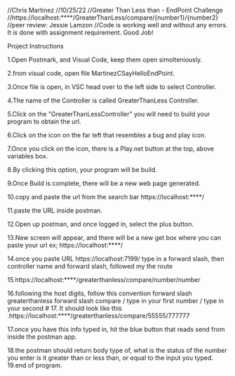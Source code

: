 //Chris Martinez
//10/25/22
//Greater Than Less than - EndPoint Challenge
//https://localhost:****/GreaterThanLess/compare/{number1}/{number2}
//peer review: Jessie Lamzon
//Code is working well and without any errors. It is done with assignment requirement.  Good Job!

Project Instructions

1.Open Postmark, and Visual Code, keep them open simolteniously.

2.from visual code, open file MartinezCSayHelloEndPoint.

3.Once file is open, in VSC head over to the left side to select Controller.

4.The name of the Controller is called GreaterThanLess Controller.

5.Click on the "GreaterThanLessController" you will need to build your program to obtain the url.

6.Click on the icon on the far left that resembles a bug and play icon.

7.Once you click on the icon, there is a Play.net button at the top, above variables box.

8.By clicking this option, your program will be build.

9.Once Build is complete, there will be a new web page generated.

10.copy and paste the url from the search bar https://localhost:****/

11.paste the URL inside postman.

12.Open up postman, and once logged in, select the plus button.

13.New screen will appear, and there will be a new get box where you can paste your url ex; https://localhost:****/

14.once you paste URL https://localhost:7199/ type in a forward slash, then controller name and forward slash, followed my the route

15.https://localhost:****/greaterthanless/compare/number/number

16.following the host digits, follow this convention forward slash greaterthanless forward slash compare / type in your first number / type in your second #
17. It should look like this .https://localhost:****/greaterthanless/compare/55555/777777

17.once you have this info typed in, hit the blue button that reads send from inside the postman app.

18.the postman should return body type of, what is the status of the number you enter is it greater than or less than, or equal to the input you typed.
19.end of program.
